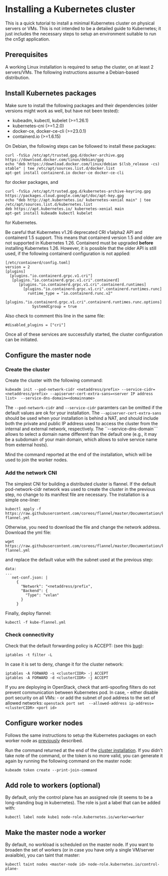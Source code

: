 # Installing a Kubernetes cluster

This is a quick tutorial to install a minimal Kubernetes cluster on physical servers or VMs. This is not intended to be a detailed guide to Kubernetes; it just includes the necessary steps to setup an environment suitable to run the cn5gt application.

## Prerequisites

A working Linux installation is required to setup the cluster, on at least 2 servers/VMs.
The following instructions assume a Debian-based distribution.

## Install Kubernetes packages

Make sure to install the following packages and their dependencies (older versions might work as well, but have not been tested):
- kubeadm, kubectl, kubelet (>=1.26.1)
- kubernetes-cni (>=1.2.0)
- docker-ce, docker-ce-cli (>=23.0.1)
- containerd.io (>=1.6.15)

On Debian, the following steps can be followed to install these packages:
```
curl -fsSLo /etc/apt/trusted.gpg.d/docker-archive.gpg https://download.docker.com/linux/debian/gpg
echo "deb https://download.docker.com/linux/debian $(lsb_release -cs) stable" | tee /etc/apt/sources.list.d/docker.list
apt-get install containerd.io docker-ce docker-ce-cli
```

for docker packages, and
```
curl -fsSLo /etc/apt/trusted.gpg.d/kubernetes-archive-keyring.gpg https://packages.cloud.google.com/apt/doc/apt-key.gpg
echo "deb http://apt.kubernetes.io/ kubernetes-xenial main" | tee /etc/apt/sources.list.d/kubernetes.list
deb https://apt.kubernetes.io/ kubernetes-xenial main
apt-get install kubeadm kubectl kubelet 
```
for Kubernetes.

Be careful that Kubernetes v1.26 deprecated CRI v1alpha2 API and containerd 1.5 support. This means that containerd version 1.5 and older  are not supported in Kubernetes 1.26. Containerd must be upgraded **before** installing Kubernetes 1.26. However, it is possible that the older API is still used, if the following containerd configuration is not applied:
```
[/etc/containerd/config.toml]
version = 2
[plugins]
  [plugins."io.containerd.grpc.v1.cri"]
   [plugins."io.containerd.grpc.v1.cri".containerd]
      [plugins."io.containerd.grpc.v1.cri".containerd.runtimes]
        [plugins."io.containerd.grpc.v1.cri".containerd.runtimes.runc]
          runtime_type = "io.containerd.runc.v2"
          [plugins."io.containerd.grpc.v1.cri".containerd.runtimes.runc.options]
            SystemdCgroup = true
```
Also check to comment this line in the same file:
```
#disabled_plugins = ["cri"]
```

Once all of these services are successfully started, the cluster configuration can be initiated.

## Configure the master node

### Create the cluster

Create the cluster with the following command:
```
kubeadm init --pod-network-cidr <netaddress/prefix> --service-cidr=<netaddress/prefix> --apiserver-cert-extra-sans=<server IP address list>  --service-dns-domain=<domainname>
```

The ```--pod-network-cidr``` and ```--service-cidr``` paramters can be omitted if the default values are ok for your installation. 
The ```--apiserver-cert-extra-sans``` should be used when your installation is behind a NAT, and should include both the private and public IP address used to access the cluster from the internal and external network, respectively.
The ``--service-dns-domain``` allows to select a domain name different than the default one (e.g., it may be a subdomain of your main domain, which allows to solve service name from external hosts).

Mind the command reported at the end of the installation, which will be used to join the worker nodes.

### Add the network CNI

The simplest CNI for building a distributed cluster is flannel. If the default pod-network-cidr network was used to create the cluster in the previous step, no change to its manifest file are necessary. The installation is a simple one-liner:
```
kubectl apply -f https://raw.githubusercontent.com/coreos/flannel/master/Documentation/kube-flannel.yml
```
Otherwise, you need to download the file and change the network address. Download the yml file:
```
wget https://raw.githubusercontent.com/coreos/flannel/master/Documentation/kube-flannel.yml
```
and replace the default value with the subnet used at the previous step:
```
data:
...
   net-conf.json: |
     {
       "Network": "<netaddress/prefix",
       "Backend": {
         "Type": "vxlan"
       }
     }
```
Finally, deploy flannel:
```
kubectl -f kube-flannel.yml
```


### Check connectivity

Check that the default forwarding policy is ACCEPT: (see this [bug](https://github.com/kubernetes/kops/issues/3958)):
```
iptables -t filter -L
```
In case it is set to deny, change it for the cluster network:
```
iptables -A FORWARD -s <clusterCIDR> -j ACCEPT
iptables -A FORWARD -d <clusterCIDR> -j ACCEPT
```

If you are deploying in OpenStack, check that anti-spoofing filters do not prevent communication between Kubernetes pod. In case, 
	- either disable port security on all VMs:
	- or add the subnet of pod address to the set of allowed networks:
	```
	openstack port set  --allowed-address ip-address=<clusterCIDR> <port id>
	```



## Configure worker nodes

Follows the same instructions to setup the Kubernetes packages on each worker node as [previously](Install-Kubernetes-packages) described.

Run the command returned at the end of the [cluster installation](). If you didn't take note of the command, or the token is no more valid, you can generate it again by running the following command on the master node:
```
kubeadm token create --print-join-command
```

## Add role to workers (optional)

By default, only the control plane has an assigned role (it seems to be a long-standing bug in kubernetes). The role is just a label that can be added with:
```
kubectl label node kube1 node-role.kubernetes.io/worker=worker
```

## Make the master node a worker

By default, no workload is scheduled on the master node. If you want to broaden the set of workers (or in case you have only a single VM/server avaialble), you can taint that master:
```
kubectl taint nodes <master-node id> node-role.kubernetes.io/control-plane-
```

